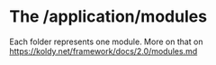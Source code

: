 # The /application/modules

Each folder represents one module. More on that on https://koldy.net/framework/docs/2.0/modules.md